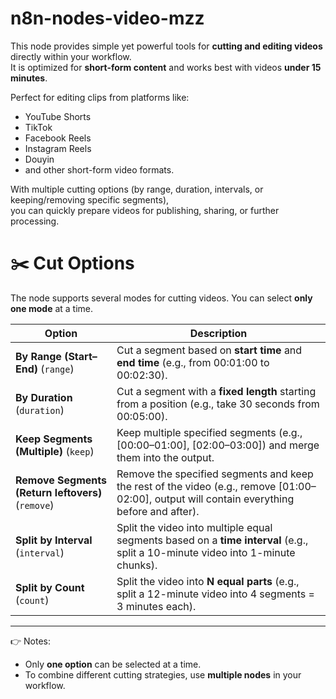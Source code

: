 # n8n-nodes-video-mzz

This node provides simple yet powerful tools for **cutting and editing videos** directly within your workflow.  
It is optimized for **short-form content** and works best with videos **under 15 minutes**.  

Perfect for editing clips from platforms like:  
- YouTube Shorts  
- TikTok  
- Facebook Reels  
- Instagram Reels  
- Douyin  
- and other short-form video formats.  

With multiple cutting options (by range, duration, intervals, or keeping/removing specific segments),  
you can quickly prepare videos for publishing, sharing, or further processing.  


# ✂️ Cut Options  

The node supports several modes for cutting videos. You can select **only one mode** at a time.  

| Option | Description |
|--------|-------------|
| **By Range (Start–End)** (`range`) | Cut a segment based on **start time** and **end time** (e.g., from 00:01:00 to 00:02:30). |
| **By Duration** (`duration`) | Cut a segment with a **fixed length** starting from a position (e.g., take 30 seconds from 00:05:00). |
| **Keep Segments (Multiple)** (`keep`) | Keep multiple specified segments (e.g., [00:00–01:00], [02:00–03:00]) and merge them into the output. |
| **Remove Segments (Return leftovers)** (`remove`) | Remove the specified segments and keep the rest of the video (e.g., remove [01:00–02:00], output will contain everything before and after). |
| **Split by Interval** (`interval`) | Split the video into multiple equal segments based on a **time interval** (e.g., split a 10-minute video into 1-minute chunks). |
| **Split by Count** (`count`) | Split the video into **N equal parts** (e.g., split a 12-minute video into 4 segments = 3 minutes each). |

---

👉 Notes:  
- Only **one option** can be selected at a time.  
- To combine different cutting strategies, use **multiple nodes** in your workflow.  

